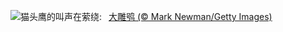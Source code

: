 ![](https://www.bing.com/th?id=OHR.GreatOwl_ZH-CN1259534922_UHD.jpg&w=1000)猫头鹰的叫声在萦绕:&nbsp;&ensp;[大雕鸮 (© Mark Newman/Getty Images)](https://www.bing.com/th?id=OHR.GreatOwl_ZH-CN1259534922_UHD.jpg)
<br><br/>
